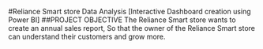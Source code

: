 #Reliance Smart store Data Analysis [Interactive Dashboard creation using Power BI]
##PROJECT OBJECTIVE
The Reliance Smart store wants to create an annual sales report, So that the owner of the Reliance Smart store can understand their customers and grow more.
